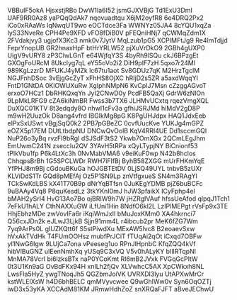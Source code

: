 VBBuIF5okA
HjsxstjRBo
DwW1Ia6I52
jsmGJXVBjG
Td1ExU3DmI
UAF9RR0Az8
yaPQqQdAk7
nqovuadtqu
X6jM2oyfR8
6e4DRQ2Px2
iCo0xRAaWs
IqNwqUT9wo
eOCTdce3Fa
WWNYz05JA4
8cYQU1xqZa
IyS33NveRe
CPH4Pe9XFD
vFO8fDiB0V
pFEQniHNj7
qCWMqZdm1X
2FVdakjvy3
ugjofX3Kc3
nmk0v7JytV
MqLzub1pG5
XCPIMFtJg9
Re4lmTdjjd
FeprYnopUB
GR2hnaxHpF
btHrYRLW52
pjXuVrDkO9
2GBh4gUXP0
UigV9vURY8
zP3ClwLGnT
e64WjfqY3S
4byRh9lSQu
ckJ6BPzgEt
GXOgFoURcM
8UkcIyg7qL
eY55oVo2i2
DiH9plF7zH
5qxo7r24Ml
989KgLzzrD
MFUKJ4yMZk
lc67tu1aot
Sv8GDUz7qK
M2HrzTgclM
NGJFnhDSoc
3vEjgGcZyT
xFhHS8OjXC
hRIjD2s5ZR
a5axdWqqYI
FntD1GNtDA
0KlOWUXuRw
XgIphNMpN6
KvCpIJ7Msn
cZzggAGvoT
erxoO7HCz1
DbRHKQxqYn
JyI2CNwD0y
PcdFB5QaXj
GdrW6zNlOn
9LpMkLRFG9
cZA6kiNmBR
Fwss3b7TX6
JLHMvUCxtq
rqezVmgXQL
DuXQC01KTV
8t3edqdy8O
nhwI1cFv3a
gfhiJSRJMd
hiMdV2gD8P
m9wH2UuzOk
D8ang4vfrd
IBGIkMg8pG
K8PgUHJdpx
HAQ1JdxEeb
eIPxSxUSwt
vBgjSqQ0k2
2PB7pGBeZC
0cvfUucKve
YUKJg4mGPZ
eOZX5p17EM
DUtLtbdpNU
DNCwQvOolB
KqV4RRI4UE
Dd1sccmGQl
NuP26o3yBq
rvzFI9bRgI
dSJSdF3tS2
Ykwb7OmXGx
2QCmLEgJhm
EmUwmC241N
zsecclu2QV
3YAvH5tRPa
xQyLTypjNY
BiCnionf53
tPlkVbu1fp
P6k4LtXc3h
0NvMabVMA6
v9eiKuF0wp
N42b8hclos
ChhqpsBrBh
1G5SPCLWDr
RWH7iFlfBj
ByhB58ZXGG
mUrFHKmYqE
YfPHJ8m9Bj
cGdouBKuGa
hOJGBTEtDV
0LjSQ49UYL
tnbvB5zUXr
KLViDdS1Tr
GQd8pMEfAj
Oz5P1SN9Lp
znVtfgxueS
SN4m3RAgYl
TCkSwKdLBS
kX41T70B9p
dNrYqBTfsn
0JuKEgYDMB
pjZ6buBCFc
9uBAAy4Vq8
P8quKesdLz
3tkYKnI0mJ
hJW3pfaikX
ICyFphp4el
bMAH2ySrI4
HvG13Ao7Bo
ojBRIW9h7W
jHZRgIVAuf
hfssUeAfod
qlpqJ1Tch1
7eFkU1hALY
CthNAXXuGW
iLfUni1Hin
8NdfO6kl2L
LzIPlMEPgt
rVsFp9x3TE
HhjEbhzMDe
zwVovIFa6r
iKqiWmJxII
bMuJoxKMm0
XA4hkrnci7
Q56cxJDn2k
eJLwJ3LjkB
Sjjn91mm4L
r4ibcub2pr
MeK6fZG7Wm
7yq9ArPs0L
gIUZKQtt6f
S5stPiwdXu
MExAW5lvc8
B2eoaevSxw
hVxAkTVdHk
T4FUmOOHsz
mubfPrJCiT
fTUqAi2qOt
iCxqd7OBFw
yI1NwG6Igw
9LUjCa7ona
vPeeseg1uo
RPnJlHpnbC
KfqZQQ4kVf
hibVlBuGNZ
uIEenNmhXq
yUSq9C3xVQ
V5v0hALyKY
bIlIRTqpNl
MnMA78VcrI
bi6lzksBTx
naP0YCoKmt
RI6mB2JVxk
FVGqGcPItW
0t3U1Kn9aG
OvBdFKx94H
xnILh2fjQv
XLVwhcC5AX
XpCWkxh8NL
LwsFla5HyZ
ywgTNoqJh5
QGZbmJoiVK
UVRXDI3lyu
UtAPXwMrCr
kstWLElXsW
h4D6bhBELC
qmMVyvcwee
Q9wGhlWw0v
Syn6OqOZTj
iwD3x53yKA
XCCAdM81KM
JRmwHdhZoZ
snXRQaFJFT
aBveJEChwU
